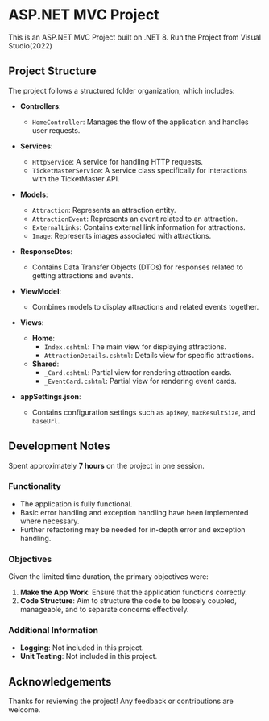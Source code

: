# ASP.NET MVC Project

This is an ASP.NET MVC Project built on .NET 8.
Run the Project from Visual Studio(2022)

## Project Structure

The project follows a structured folder organization, which includes:

- **Controllers**: 
  - `HomeController`: Manages the flow of the application and handles user requests.

- **Services**: 
  - `HttpService`: A service for handling HTTP requests.
  - `TicketMasterService`: A service class specifically for interactions with the TicketMaster API.

- **Models**: 
  - `Attraction`: Represents an attraction entity.
  - `AttractionEvent`: Represents an event related to an attraction.
  - `ExternalLinks`: Contains external link information for attractions.
  - `Image`: Represents images associated with attractions.

- **ResponseDtos**: 
  - Contains Data Transfer Objects (DTOs) for responses related to getting attractions and events.

- **ViewModel**: 
  - Combines models to display attractions and related events together.

- **Views**: 
  - **Home**: 
    - `Index.cshtml`: The main view for displaying attractions.
    - `AttractionDetails.cshtml`: Details view for specific attractions.
  - **Shared**: 
    - `_Card.cshtml`: Partial view for rendering attraction cards.
    - `_EventCard.cshtml`: Partial view for rendering event cards.

- **appSettings.json**: 
  - Contains configuration settings such as `apiKey`, `maxResultSize`, and `baseUrl`.

## Development Notes

Spent approximately **7 hours** on the project in one session.

### Functionality

- The application is fully functional.
- Basic error handling and exception handling have been implemented where necessary.
- Further refactoring may be needed for in-depth error and exception handling.

### Objectives

Given the limited time duration, the primary objectives were:

1. **Make the App Work**: Ensure that the application functions correctly.
2. **Code Structure**: Aim to structure the code to be loosely coupled, manageable, and to separate concerns effectively.

### Additional Information

- **Logging**: Not included in this project.
- **Unit Testing**: Not included in this project.

## Acknowledgements

Thanks for reviewing the project! Any feedback or contributions are welcome.
